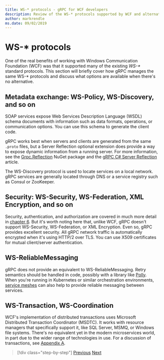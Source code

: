 ```yaml
---
title: WS-* protocols - gRPC for WCF developers
description: Review of the WS-* protocols supported by WCF and alternatives available with gRPC
author: markrendle
ms.date: 09/02/2019
---
```


# WS-\* protocols

One of the real benefits of working with Windows Communication Foundation (WCF) was that it supported many of the existing _WS-\*_ standard protocols. This section will briefly cover how gRPC manages the same WS-\* protocols and discuss what options are available when there's no alternative.

## Metadata exchange: WS-Policy, WS-Discovery, and so on

SOAP services expose Web Services Description Language (WSDL) schema documents with information such as data formats, operations, or communication options. You can use this schema to generate the client code.

gRPC works best when servers and clients are generated from the same `.proto` files, but a Server Reflection optional extension does provide a way to expose dynamic information from a running server. For more information, see the [Grpc.Reflection](https://nuget.org/packages/Grpc.Reflection) NuGet package and the [gRPC C# Server Reflection](https://github.com/grpc/grpc/blob/master/doc/csharp/server_reflection.md) article.

The WS-Discovery protocol is used to locate services on a local network. gRPC services are generally located through DNS or a service registry such as Consul or ZooKeeper.

## Security: WS-Security, WS-Federation, XML Encryption, and so on

Security, authentication, and authorization are covered in much more detail in [chapter 6](security.md). But it's worth noting here that, unlike WCF, gRPC doesn't support WS-Security, WS-Federation, or XML Encryption. Even so, gRPC provides excellent security. All gRPC network traffic is automatically encrypted when it's using HTTP/2 over TLS. You can use X509 certificates for mutual client/server authentication.

## WS-ReliableMessaging

gRPC does not provide an equivalent to WS-ReliableMessaging. Retry semantics should be handled in code, possibly with a library like [Polly](https://github.com/App-vNext/Polly). When you're running in Kubernetes or similar orchestration environments, [service meshes](service-mesh.md) can also help to provide reliable messaging between services.

## WS-Transaction, WS-Coordination

WCF's implementation of distributed transactions uses Microsoft Distributed Transaction Coordinator (MSDTC). It works with resource managers that specifically support it, like SQL Server, MSMQ, or Windows file systems. There's no equivalent yet in the modern microservices world, in part due to the wider range of technologies in use. For a discussion of transactions, see [Appendix A](appendix.md).

>[!div class="step-by-step"]
>[Previous](error-handling.md)
>[Next](migrate-wcf-to-grpc.md)
